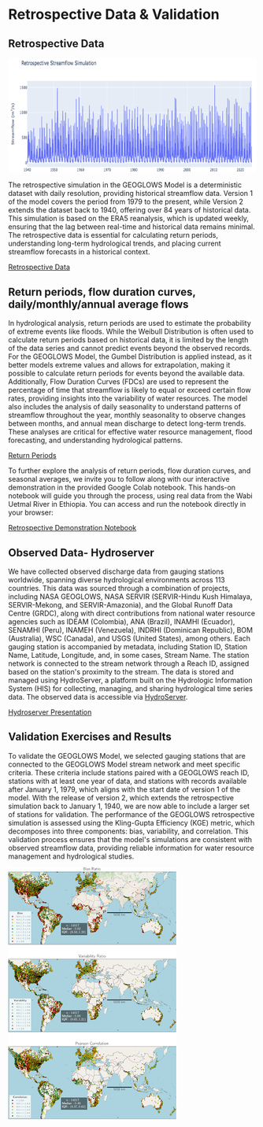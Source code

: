 # Retrospective Data & Validation

## Retrospective Data

![image4](image4.png)

The retrospective simulation in the GEOGLOWS Model is a deterministic 
dataset with daily resolution, providing historical streamflow data. 
Version 1 of the model covers the period from 1979 to the present, while
Version 2 extends the dataset back to 1940, offering over 84 years of 
historical data. This simulation is based on the ERA5 reanalysis, which 
is updated weekly, ensuring that the lag between real-time and historical 
data remains minimal. The retrospective data is essential for calculating 
return periods, understanding long-term hydrological trends, and placing 
current streamflow forecasts in a historical context.

[Retrospective Data](https://drive.google.com/file/d/147febiNAZhg0XSrFSwjBfKPvO8FLEBdo/view?usp=sharing)

## Return periods, flow duration curves, daily/monthly/annual average flows
In hydrological analysis, return periods are used to estimate the probability of 
extreme events like floods. While the Weibull Distribution is often used to 
calculate return periods based on historical data, it is limited by the length 
of the data series and cannot predict events beyond the observed records. For 
the GEOGLOWS Model, the Gumbel Distribution is applied instead, as it better 
models extreme values and allows for extrapolation, making it possible to 
calculate return periods for events beyond the available data. Additionally, 
Flow Duration Curves (FDCs) are used to represent the percentage of time that 
streamflow is likely to equal or exceed certain flow rates, providing insights 
into the variability of water resources. The model also includes the analysis of
daily seasonality to understand patterns of streamflow throughout the year, 
monthly seasonality to observe changes between months, and annual mean 
discharge to detect long-term trends. These analyses are critical for effective
water resource management, flood forecasting, and understanding hydrological patterns.

[Return Periods](https://drive.google.com/file/d/1skirRgypzaD_6P-sZ2IDZ3tYPEXWaZr1/view?usp=sharing)

To further explore the analysis of return periods, flow duration curves, 
and seasonal averages, we invite you to follow along with our interactive 
demonstration in the provided Google Colab notebook. This hands-on notebook 
will guide you through the process, using real data from the Wabi Uetmal River 
in Ethiopia. You can access and run the notebook directly in your browser:

[Retrospective Demonstration Notebook](https://colab.research.google.com/drive/1zYcKoCN_Ljc1znBP87FthZ1uIeDDGazc?usp=sharing)

## Observed Data- Hydroserver

We have collected observed discharge data from gauging stations worldwide, 
spanning diverse hydrological environments across 113 countries. This data 
was sourced through a combination of projects, including NASA GEOGLOWS, 
NASA SERVIR (SERVIR-Hindu Kush Himalaya, SERVIR-Mekong, and SERVIR-Amazonia), 
and the Global Runoff Data Centre (GRDC), along with direct contributions from 
national water resource agencies such as IDEAM (Colombia), ANA (Brazil), INAMHI 
(Ecuador), SENAMHI (Peru), INAMEH (Venezuela), INDRHI (Dominican Republic), BOM 
(Australia), WSC (Canada), and USGS (United States), among others. Each gauging 
station is accompanied by metadata, including Station ID, Station Name, Latitude, 
Longitude, and, in some cases, Stream Name. The station network is connected to 
the stream network through a Reach ID, assigned based on the station's proximity 
to the stream. The data is stored and managed using HydroServer, a platform built 
on the Hydrologic Information System (HIS) for collecting, managing, and sharing 
hydrological time series data. The observed data is accessible via [HydroServer](https://hydroserver.geoglows.org/).

[Hydroserver Presentation](https://drive.google.com/file/d/13QBqi0RuFJqRXi-I25_hEm3RsbOIZFSX/view?usp=sharing)

## Validation Exercises and Results
To validate the GEOGLOWS Model, we selected gauging stations that are connected 
to the GEOGLOWS Model stream network and meet specific criteria. These criteria 
include stations paired with a GEOGLOWS reach ID, stations with at least one year 
of data, and stations with records available after January 1, 1979, which aligns 
with the start date of version 1 of the model. With the release of version 2, 
which extends the retrospective simulation back to January 1, 1940, we are now 
able to include a larger set of stations for validation. The performance of the 
GEOGLOWS retrospective simulation is assessed using the Kling-Gupta Efficiency 
(KGE) metric, which decomposes into three components: bias, variability, and 
correlation. This validation process ensures that the model's simulations are 
consistent with observed streamflow data, providing reliable information for 
water resource management and hydrological studies.

![image](img11.png)


